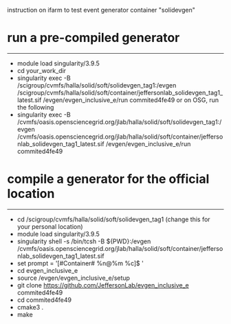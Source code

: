 instruction on ifarm to test event generator container "solidevgen"

# run a pre-compiled generator
--------------------
* module load singularity/3.9.5
* cd your_work_dir
* singularity exec -B /scigroup/cvmfs/halla/solid/soft/solidevgen_tag1:/evgen /scigroup/cvmfs/halla/solid/soft/container/jeffersonlab_solidevgen_tag1_latest.sif /evgen/evgen_inclusive_e/run commited4fe49
or on OSG, run the following
* singularity exec -B /cvmfs/oasis.opensciencegrid.org/jlab/halla/solid/soft/solidevgen_tag1:/evgen /cvmfs/oasis.opensciencegrid.org/jlab/halla/solid/soft/container/jeffersonlab_solidevgen_tag1_latest.sif /evgen/evgen_inclusive_e/run commited4fe49

# compile a generator for the official location
--------------------
* cd /scigroup/cvmfs/halla/solid/soft/solidevgen_tag1 (change this for your personal location)
* module load singularity/3.9.5
* singularity shell -s /bin/tcsh -B ${PWD}:/evgen /cvmfs/oasis.opensciencegrid.org/jlab/halla/solid/soft/container/jeffersonlab_solidevgen_tag1_latest.sif
* set prompt = '[#Container# %n@%m %c]$ '
* cd evgen_inclusive_e
* source /evgen/evgen_inclusive_e/setup
* git clone https://github.com/JeffersonLab/evgen_inclusive_e commited4fe49
* cd commited4fe49
* cmake3 .
* make

